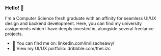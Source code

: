 ### Hello! 🌸

<!--
**lisacheawy/lisacheawy** is a ✨ _special_ ✨ repository because its `README.md` (this file) appears on your GitHub profile.
-->

I'm a Computer Science fresh graduate with an affinity for seamless UI/UX design and backend development. Here, you can find my university assignments which I have deeply invested in, alongside several freelance projects.

- 🔎 You can find me on: linkedin.com/in/lisacheawy/
- 🎨 View my UI/UX portfolio: dribbble.com/theLizc


